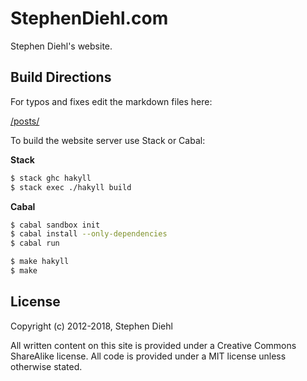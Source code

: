 StephenDiehl.com
================

Stephen Diehl's website.

Build Directions
----------------

For typos and fixes edit the markdown files here:

[/posts/](https://github.com/sdiehl/stephendiehl.com/tree/master/posts)

To build the website server use Stack or Cabal:

**Stack**

```bash
$ stack ghc hakyll
$ stack exec ./hakyll build
```

**Cabal**

```bash
$ cabal sandbox init
$ cabal install --only-dependencies
$ cabal run
```

```bash
$ make hakyll
$ make
```

License
-------

Copyright (c) 2012-2018, Stephen Diehl

All written content on this site is provided under a Creative Commons ShareAlike
license. All code is provided under a MIT license unless otherwise stated.
